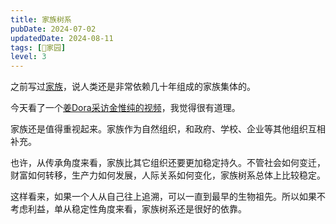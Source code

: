 ```yaml
---
title: 家族树系
pubDate: 2024-07-02
updatedDate: 2024-08-11
tags: [🏡家园]
level: 3
---
```


之前写过[家族](/xyy/20240619)，说人类还是非常依赖几十年组成的家族集体的。

今天看了一个[姜Dora采访金惟纯的视频]，我觉得很有道理。

家族还是值得重视起来。家族作为自然组织，和政府、学校、企业等其他组织互相补充。

也许，从传承角度来看，家族比其它组织还要更加稳定持久。不管社会如何变迁，财富如何转移，生产力如何发展，人际关系如何变化，家族树系总体上比较稳定。

这样看来，如果一个人从自己往上追溯，可以一直到最早的生物祖先。所以如果不考虑利益，单从稳定性角度来看，家族树系还是很好的依靠。

[姜Dora采访金惟纯的视频]: https://www.bilibili.com/video/BV154421D7gX/
